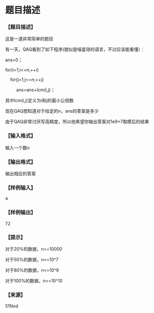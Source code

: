 # 题目描述


<h3>
【题目描述】
</h3>
<p>
这是一道非常简单的题目
</p>
<p>
有一天，QAQ看到了如下程序(貌似是喵星球的语言，不过应该能看懂）：
</p>
<p>
ans=0；
</p>
<p>
for(i=1;i&lt;=n;++i)
</p>
<p>
    for(j=1;j&lt;=n;++j)
</p>
<p>
         ans=ans+lcm(i,j)；
</p>
<p>
其中lcm(i,j)定义为i和j的最小公倍数
</p>
<p>
现在QAQ想知道对于给定的n，ans的答案是多少
</p>
<p>
由于QAQ非常讨厌写高精度，所以他希望你输出答案对1e9+7取模后的结果
</p>
<h3>
【输入格式】
</h3>
<p>
输入一个数n
</p>
<h3>
【输出格式】
</h3>
<p>
输出相应的答案
</p>
<h3>
【样例输入】
</h3>
<pre>4</pre>
<h3>
【样例输出】
</h3>
<pre>72</pre>
<h3>
【提示】
</h3>
<p>
对于20%的数据，n&lt;=10000
</p>
<p>
对于50%的数据，n&lt;=10^7
</p>
<p>
对于80%的数据，n&lt;=10^9
</p>
<p>
对于100%的数据，n&lt;=10^10
</p>
<h3>
【来源】
</h3>
<p>
51Nod
</p>
